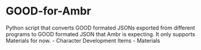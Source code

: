 # GOOD-for-Ambr
Python script that converts GOOD formated JSONs exported from different programs to GOOD formated JSON that Ambr is expecting. It only supports Materials for now. - Character Development Items - Materials
